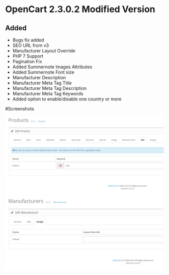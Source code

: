 # OpenCart 2.3.0.2 Modified Version

## Added

- Bugs fix added
- SEO URL from v3
- Manufacturer Layout Override
- PHP 7 Support
- Pagination Fix
- Added Summernote Images Attributes
- Added Summernote Font size
- Manufacturer Description
- Manufacturer Meta Tag Title
- Manufacturer Meta Tag Description
- Manufacturer Meta Tag Keywords
- Added option to enable/disable one country or more

#Screenshots

![](screenshots/seo_url_v3.png)
![](screenshots/manufacturer_layout_override.png)
